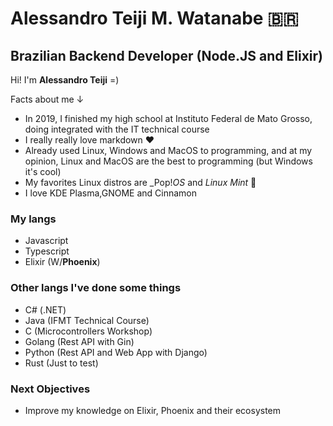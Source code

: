 # Alessandro Teiji M. Watanabe 🇧🇷

## Brazilian Backend Developer (Node.JS and Elixir) 

Hi! I'm **Alessandro Teiji** =)

Facts about me ↓

- In 2019, I finished my high school at Instituto Federal de Mato Grosso, doing integrated with the IT technical course   
- I really really love markdown ❤️
- Already used Linux, Windows and MacOS to programming, and at my opinion, Linux and MacOS are the best to programming (but Windows it's cool)
- My favorites Linux distros are _Pop!_OS_ and _Linux Mint_ 💚
- I love KDE Plasma,GNOME and Cinnamon

### My langs
- Javascript
- Typescript 
- Elixir (W/**Phoenix**)

### Other langs I've done some things
- C# (.NET) 
- Java (IFMT Technical Course) 
- C (Microcontrollers Workshop)
- Golang (Rest API with Gin)
- Python (Rest API and Web App with Django)
- Rust (Just to test)

### Next Objectives
- Improve my knowledge on Elixir, Phoenix and their ecosystem
